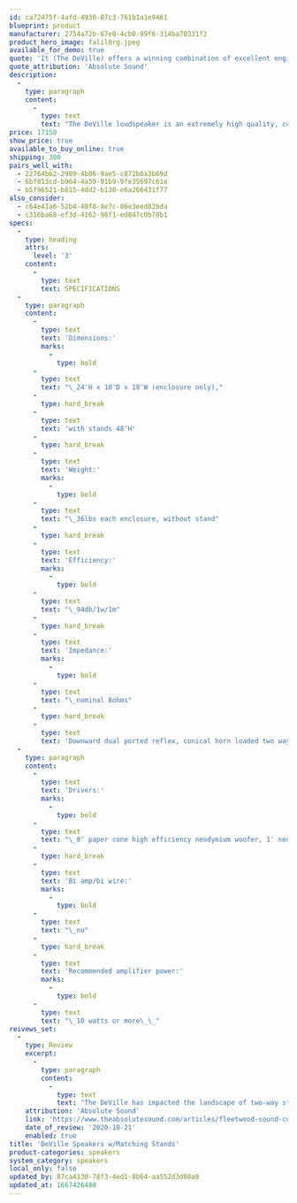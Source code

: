```yaml
---
id: ca72475f-4afd-4930-87c3-761b1a1e9461
blueprint: product
manufacturer: 2754a72b-67e0-4cb0-99f6-314ba70331f2
product_hero_image: falil0rg.jpeg
available_for_demo: true
quote: 'It (The DeVille) offers a winning combination of excellent engineering and exceptional execution, and is capable of weaving a considerable amount of sonic magic, of recreating a moment in space and time that is utterly convincing.'
quote_attribution: 'Absolute Sound'
description:
  -
    type: paragraph
    content:
      -
        type: text
        text: "The DeVille loudspeaker is an extremely high quality, compact, two way design made from sustainably harvested, solid Pennsylvania ash hardwood that has been torrefied (thermally treated for tone and stability.) It is the most powerful and efficient design possible for its size, using real professional drivers capable of much lower distortion and higher power handling. Pricing is for standard black finish w/light torrefied ash tops, bottoms and horn\_ - light/natural \"A\" stands are included.\_Additional finishes available at additional price. "
price: 17150
show_price: true
available_to_buy_online: true
shipping: 300
pairs_well_with:
  - 22764bb2-2909-4b06-9ae5-c872b0a3b69d
  - 6bf013cd-b964-4a59-91b9-9fe35697c61e
  - b5f96521-b815-4dd2-b130-e6a266431f77
also_consider:
  - c64e41a6-52b4-49f8-8e7c-86e3eed82bda
  - c316ba68-ef3d-4162-98f1-ed847c0b70b1
specs:
  -
    type: heading
    attrs:
      level: '3'
    content:
      -
        type: text
        text: SPECIFICATIONS
  -
    type: paragraph
    content:
      -
        type: text
        text: 'Dimensions:'
        marks:
          -
            type: bold
      -
        type: text
        text: "\_24″H x 10″D x 18″W (enclosure only),"
      -
        type: hard_break
      -
        type: text
        text: 'with stands 48″H'
      -
        type: hard_break
      -
        type: text
        text: 'Weight:'
        marks:
          -
            type: bold
      -
        type: text
        text: "\_36lbs each enclosure, without stand"
      -
        type: hard_break
      -
        type: text
        text: 'Efficiency:'
        marks:
          -
            type: bold
      -
        type: text
        text: "\_94db/1w/1m"
      -
        type: hard_break
      -
        type: text
        text: 'Impedance:'
        marks:
          -
            type: bold
      -
        type: text
        text: "\_nominal 8ohms"
      -
        type: hard_break
      -
        type: text
        text: 'Downward dual ported reflex, conical horn loaded two way design'
  -
    type: paragraph
    content:
      -
        type: text
        text: 'Drivers:'
        marks:
          -
            type: bold
      -
        type: text
        text: "\_8″ paper cone high efficiency neodymium woofer, 1″ neodymium compression driver horn loaded"
      -
        type: hard_break
      -
        type: text
        text: 'Bi amp/bi wire:'
        marks:
          -
            type: bold
      -
        type: text
        text: "\_no"
      -
        type: hard_break
      -
        type: text
        text: 'Recommended amplifier power:'
        marks:
          -
            type: bold
      -
        type: text
        text: "\_10 watts or more\_\_"
reivews_set:
  -
    type: Review
    excerpt:
      -
        type: paragraph
        content:
          -
            type: text
            text: "The DeVille has impacted the landscape of two-way stand-mount designs in a significant way, so much so, that it has become my favorite speaker in this genre. It’s agnostic when it comes to power amps and is comfortable with almost anything north of 8Wpc. It offers a winning combination of excellent engineering and exceptional execution, and is capable of weaving a considerable amount of sonic magic, of recreating a moment in space and time that is utterly convincing. Very few speakers are capable of accomplishing that, especially at this asking price. The De- Ville will surely win many friends for the Fleetwood Sound Company. A must-audition for audiophiles, young and old alike.\_ \_"
    attribution: 'Absolute Sound'
    link: 'https://www.theabsolutesound.com/articles/fleetwood-sound-company-deville-loudspeaker'
    date_of_review: '2020-10-21'
    enabled: true
title: 'DeVille Speakers w/Matching Stands'
product-categories: speakers
system_category: speakers
local_only: false
updated_by: 87ca4130-78f3-4ed1-8b64-aa552d3d08a8
updated_at: 1667426480
---
```

